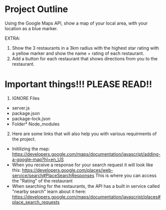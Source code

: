# Project Outline
Using the Google Maps API, show a map of your local area, with your location as a blue marker.

EXTRA:

1. Show the 3 restaurants in a 3km radius with the highest star rating with a yellow marker and show the name + rating of each restaurant.   
2. Add a button for each restaurant that shows directions from you to the restaurant.  

# Important things!!! PLEASE READ!!

1. IGNORE Files
- server.js
- package.json
- package-lock.json
- Folder* Node_modules

2. Here are some links that will also help you with various requirments of the project. 
- Initilizing the map: https://developers.google.com/maps/documentation/javascript/adding-a-google-map?hl=en_US  
- When you receive a response for your search request it will look like this: https://developers.google.com/places/web-service/search#PlaceSearchResponses This is where you can access the "Rating" of the restaurant
- When searching for the restaurants, the API has a built in service called "nearby search" learn about it here: https://developers.google.com/maps/documentation/javascript/places#place_search_requests
